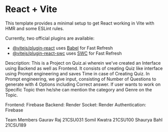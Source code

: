 # React + Vite

This template provides a minimal setup to get React working in Vite with HMR and some ESLint rules.

Currently, two official plugins are available:

- [@vitejs/plugin-react](https://github.com/vitejs/vite-plugin-react/blob/main/packages/plugin-react/README.md) uses [Babel](https://babeljs.io/) for Fast Refresh
- [@vitejs/plugin-react-swc](https://github.com/vitejs/vite-plugin-react-swc) uses [SWC](https://swc.rs/) for Fast Refresh

Description:
This is a Project on Quiz.ai wherein we've created an Interface using Backend as well as Frontend. It consists of creating Quiz like interface using Prompt engineering and saves Time in case of Creating Quiz. In Prompt engineering, we give input, consisting of Number of Questions to generate with 4 Options including Correct answer. If user wants to work on Specific Topic then he/she can mention the category and Genre on the Topic.

Frontend: Firebase
Backend: Render
Socket: Render
Authentication: Firebase

Team Members
Gaurav Raj 21CSU031
Somil Kwatra 21CSU100
Shaurya Bahl 21CSU189

